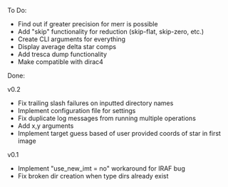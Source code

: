 To Do:

* Find out if greater precision for merr is possible
* Add "skip" functionality for reduction (skip-flat, skip-zero, etc.)
* Create CLI arguments for everything
* Display average delta star comps
* Add tresca dump functionality
* Make compatible with dirac4

Done:

v0.2
* Fix trailing slash failures on inputted directory names
* Implement configuration file for settings
* Fix duplicate log messages from running multiple operations
* Add x,y arguments
* Implement target guess based of user provided coords of star in first image

v0.1
* Implement "use_new_imt = no" workaround for IRAF bug
* Fix broken dir creation when type dirs already exist

